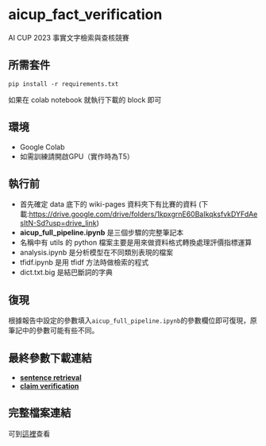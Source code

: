 # aicup_fact_verification
AI CUP 2023 事實文字檢索與查核競賽 

## 所需套件
```
pip install -r requirements.txt
```
如果在 colab notebook 就執行下載的 block 即可

## 環境
* Google Colab
* 如需訓練請開啟GPU（實作時為T5）

## 執行前
* 首先確定 data 底下的 wiki-pages 資料夾下有比賽的資料 (下載:https://drive.google.com/drive/folders/1kpxgrnE60BaIkqksfvkDYFdAesItN-Sd?usp=drive_link)
* **aicup_full_pipeline.ipynb** 是三個步驟的完整筆記本
* 名稱中有 utils 的 python 檔案主要是用來做資料格式轉換處理評價指標運算
* analysis.ipynb 是分析模型在不同類別表現的檔案
* tfidf.ipynb 是用 tfidf 方法時做檢索的程式
* dict.txt.big 是結巴斷詞的字典

## 復現
根據報告中設定的參數填入`aicup_full_pipeline.ipynb`的參數欄位即可復現，原筆記中的參數可能有些不同。

## 最終參數下載連結
* [**sentence retrieval**](https://drive.google.com/file/d/12W9Vhax-BpAFs3IlskmfGX1Hue1zgLLq/view?usp=sharing)
* [**claim verification**](https://drive.google.com/file/d/102AJC2GrVCAuN1_WpMzB3ok6aVMULuaI/view?usp=sharing)

## 完整檔案連結
可到[這裡](https://drive.google.com/drive/folders/1UUTz96u3nvCCOCba4Ui85On6tBCdK5c2?usp=sharing)查看
